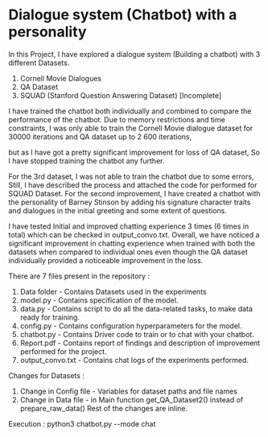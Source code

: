 # Dialogue system (Chatbot) with a personality
In this Project, I have explored a dialogue system (Building a chatbot) with 3 different
Datasets.
1. Cornell Movie Dialogues
2. QA Dataset
3. SQUAD (Stanford Question Answering Dataset) [Incomplete]

I have trained the chatbot both individually and combined to compare the performance of
the chatbot. Due to memory restrictions and time constraints, I was only able to train the
Cornell Movie dialogue dataset for 30000 iterations and QA dataset up to 2
600 iterations,

but as I have got a pretty significant improvement for loss of QA dataset, So I have stopped
training the chatbot any further.

For the 3rd dataset, I was not able to train the chatbot due to some errors, Still, I have
described the process and attached the code for performed for SQUAD Dataset.
For the second improvement, I have created a chatbot with the personality of Barney
Stinson by adding his signature character traits and dialogues in the initial greeting and
some extent of questions.

I have tested Initial and improved chatting experience 3 times (6 times in total) which can
be checked in output_convo.txt.
Overall, we have noticed a significant improvement in chatting experience when trained
with both the datasets when compared to individual ones even though the QA dataset
individually provided a noticeable improvement in the loss.




There are 7 files present in the repository : 
1. Data folder - Contains Datasets used in the experiments
2. model.py - Contains specification of the model.
3. data.py - Contains script to do all the data-related tasks, to make data ready for training.
4. config.py - Contains configuration hyperparameters for the model.
5. chatbot.py -  Contains Driver code to train or to chat with your chatbot.  
6. Report.pdf - Contains report of findings and description of improvement performed for the project.
7. output_convo.txt - Contains chat logs of the experiments performed.


Changes for Datasets  :

1. Change in Config file - Variables for dataset paths and file names
2. Change in Data file - in Main function get_QA_Dataset2() instead of prepare_raw_data()
Rest of the changes are inline.

Execution : 
python3 chatbot.py --mode chat


